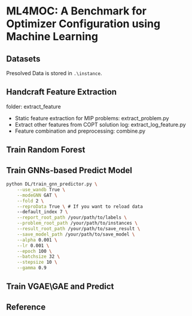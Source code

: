 # ML4MOC: A Benchmark for Optimizer Configuration using Machine Learning

## Datasets

Presolved Data is stored in `.\instance`.

## Handcraft Feature Extraction

folder: extract_feature

- Static feature extraction for MIP problems: extract_problem.py
- Extract other features from COPT solution log: extract_log_feature.py
- Feature combination and preprocessing: combine.py

## Train Random Forest

## Train GNNs-based Predict Model

```bash
python DL/train_gnn_predictor.py \
    --use_wandb True \
    --modeGNN GAT \
    --fold 2 \
    --reproData True \ # If you want to reload data
    --default_index 7 \
    --report_root_path /your/path/to/labels \
    --problem_root_path /your/path/to/instances \
    --result_root_path /your/path/to/save_result \
    --save_model_path /your/path/to/save_model \
    --alpha 0.001 \
    --lr 0.001 \
    --epoch 100 \
    --batchsize 32 \
    --stepsize 10 \
    --gamma 0.9

```

## Train VGAE\GAE and Predict

## Reference
